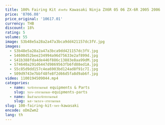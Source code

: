 ```yaml
---
title: 100% Fairing Kit สําหรับ Kawasaki Ninja ZX6R 05 06 ZX-6R 2005 2006 ZX636 ABS หลังการขายเสียหายสร้างจักรยานเปลวไฟสีเขียว
price: '8706.08'
price_original: '10617.01'
currency: THB
discount: 18%
rating: 5
volume: 55
image: S3b48e5a28a2a47a3bca9dd421157dc3fV.jpg
images:
  - S3b48e5a28a2a47a3bca9dd421157dc3fV.jpg
  - S4600d52bee234994a96d75633e2af899d.jpg
  - S41b388fda4de446f886c13883e8aa99dM.jpg
  - S74640a291d6447d9869563fb6fd88ed1A.jpg
  - S5c85d9dd157c4ea6903bd124ad8f91c7I.jpg
  - S09d9743e7bbf48fe8f2d66d5fa8d9ab6f.jpg
video: 1100194509044.mp4
categories:
  - name: รถจักรยานยนต์ equipments & Parts
    slug: รถจ-กรยานยนต-equipments-parts
  - name: ชิ้นส่วนรถจักรยานยนต์
    slug: นส-วนรถจ-กรยานยนต
slug: 100-fairing-kit-าหร-kawasaki
encode: oDmZwm2
lang: th
---
```

  